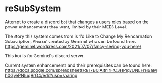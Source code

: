 # reSubSystem

Attempt to create a discord bot that changes a users roles based on the power enhancements they want, limited by their MEE6 Level.

The story this system comes from is ‘I’d Like to Change My Reincarnation Subscription, Please’ created by Geminel who can be found here: https://geminel.wordpress.com/2021/07/07/fancy-seeing-you-here/

This bot is for Geminel's discord server.

Current system enhancements and their prerequisites can be found here: https://docs.google.com/spreadsheets/d/17BOjAitr1rFfC3HPiqvUNLFrel9aMh0GyePNIuqHrG4/edit?usp=sharing
